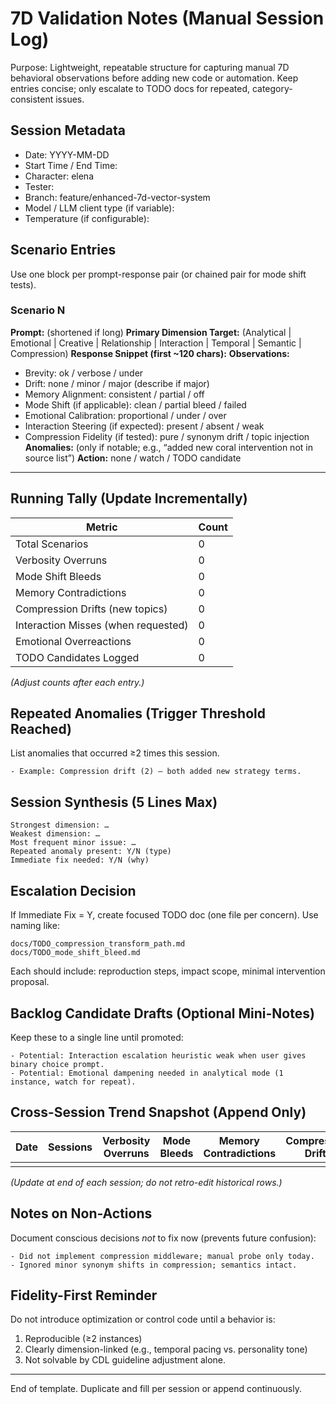 # 7D Validation Notes (Manual Session Log)

Purpose: Lightweight, repeatable structure for capturing manual 7D behavioral observations before adding new code or automation. Keep entries concise; only escalate to TODO docs for repeated, category-consistent issues.

## Session Metadata
- Date: YYYY-MM-DD
- Start Time / End Time:
- Character: elena
- Tester:
- Branch: feature/enhanced-7d-vector-system
- Model / LLM client type (if variable):
- Temperature (if configurable):

## Scenario Entries
Use one block per prompt-response pair (or chained pair for mode shift tests).

### Scenario N
**Prompt:** (shortened if long)
**Primary Dimension Target:** (Analytical | Emotional | Creative | Relationship | Interaction | Temporal | Semantic | Compression)
**Response Snippet (first ~120 chars):**
**Observations:**
- Brevity: ok / verbose / under
- Drift: none / minor / major (describe if major)
- Memory Alignment: consistent / partial / off
- Mode Shift (if applicable): clean / partial bleed / failed
- Emotional Calibration: proportional / under / over
- Interaction Steering (if expected): present / absent / weak
- Compression Fidelity (if tested): pure / synonym drift / topic injection
**Anomalies:** (only if notable; e.g., “added new coral intervention not in source list”)
**Action:** none / watch / TODO candidate

---

## Running Tally (Update Incrementally)
| Metric | Count |
|--------|-------|
| Total Scenarios | 0 |
| Verbosity Overruns | 0 |
| Mode Shift Bleeds | 0 |
| Memory Contradictions | 0 |
| Compression Drifts (new topics) | 0 |
| Interaction Misses (when requested) | 0 |
| Emotional Overreactions | 0 |
| TODO Candidates Logged | 0 |

*(Adjust counts after each entry.)*

## Repeated Anomalies (Trigger Threshold Reached)
List anomalies that occurred ≥2 times this session.
```
- Example: Compression drift (2) – both added new strategy terms.
```

## Session Synthesis (5 Lines Max)
```
Strongest dimension: …
Weakest dimension: …
Most frequent minor issue: …
Repeated anomaly present: Y/N (type)
Immediate fix needed: Y/N (why)
```

## Escalation Decision
If Immediate Fix = Y, create focused TODO doc (one file per concern). Use naming like:
```
docs/TODO_compression_transform_path.md
docs/TODO_mode_shift_bleed.md
```
Each should include: reproduction steps, impact scope, minimal intervention proposal.

## Backlog Candidate Drafts (Optional Mini-Notes)
Keep these to a single line until promoted:
```
- Potential: Interaction escalation heuristic weak when user gives binary choice prompt.
- Potential: Emotional dampening needed in analytical mode (1 instance, watch for repeat).
```

## Cross-Session Trend Snapshot (Append Only)
| Date | Sessions | Verbosity Overruns | Mode Bleeds | Memory Contradictions | Compression Drifts |
|------|----------|--------------------|-------------|-----------------------|--------------------|
|      |          |                    |             |                       |                    |

*(Update at end of each session; do not retro-edit historical rows.)*

## Notes on Non-Actions
Document conscious decisions *not* to fix now (prevents future confusion):
```
- Did not implement compression middleware; manual probe only today.
- Ignored minor synonym shifts in compression; semantics intact.
```

## Fidelity-First Reminder
Do not introduce optimization or control code until a behavior is:
1. Reproducible (≥2 instances)
2. Clearly dimension-linked (e.g., temporal pacing vs. personality tone)
3. Not solvable by CDL guideline adjustment alone.

---
End of template. Duplicate and fill per session or append continuously.
